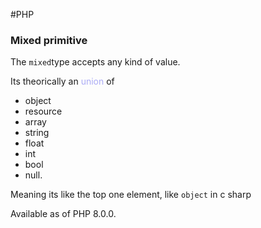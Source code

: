 #PHP 

### Mixed primitive

The `mixed`type accepts any kind of value. 

Its theorically an <span style="color:#ababf5;">union</span> of 
* object
* resource
* array
* string
* float
* int
* bool
* null. 

Meaning its like the top one element, like `object` in c sharp


Available as of PHP 8.0.0.